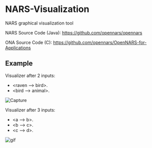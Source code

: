 # NARS-Visualization
NARS graphical visualization tool

NARS Source Code (Java): https://github.com/opennars/opennars

ONA Source Code (C): https://github.com/opennars/OpenNARS-for-Applications

Example
-------------------------------------
Visualizer after 2 inputs:
- <raven --> bird>.
- <bird --> animal>.
  
![Capture](https://user-images.githubusercontent.com/15344554/95365974-ceaa7800-08a0-11eb-8c58-4d8923659a1f.PNG)

Visualizer after 3 inputs:
- <a --> b>.
- <b --> c>.
- <c --> d>.
  
![gif](https://user-images.githubusercontent.com/15344554/95365976-cf430e80-08a0-11eb-9fe6-e273715b9b34.gif)


